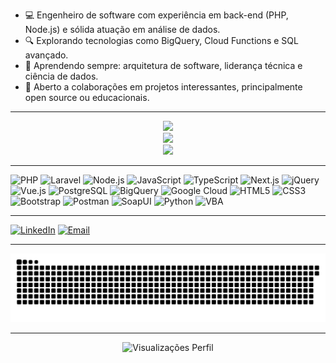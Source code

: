 - 💻 Engenheiro de software com experiência em back-end (PHP, Node.js) e sólida atuação em análise de dados.
- 🔍 Explorando tecnologias como BigQuery, Cloud Functions e SQL avançado.
- 🌱 Aprendendo sempre: arquitetura de software, liderança técnica e ciência de dados.
- 🤝 Aberto a colaborações em projetos interessantes, principalmente open source ou educacionais.

---

<div align="center">
  <a href="https://github.com/DiegoBarth">
    <img width="400em" src="https://github-readme-stats-bice-one-45.vercel.app/api/top-langs/?username=DiegoBarth&layout=compact&langs_count=7&theme=vision-friendly-dark"/>
  </a>
</div>
<div align="center">
  <a href="https://github.com/DiegoBarth">
    <img width="400em" src="https://github-readme-stats-bice-one-45.vercel.app/api?username=DiegoBarth&show_icons=true&theme=vision-friendly-dark&include_all_commits=true&count_private=true"/>
  </a>
</div>
<div align="center">
    <a href="https://github.com/DiegoBarth">
    <img width="400em" src="https://github-readme-streak-stats.herokuapp.com/?user=DiegoBarth&theme=vision-friendly-dark&hide_border=false"/>
  </a>
</div>

---

![PHP](https://img.shields.io/badge/PHP-777BB4?style=for-the-badge&logo=php&logoColor=white)
![Laravel](https://img.shields.io/badge/Laravel-FF2D20?style=for-the-badge&logo=laravel&logoColor=white)
![Node.js](https://img.shields.io/badge/Node.js-339933?style=for-the-badge&logo=node.js&logoColor=white)
![JavaScript](https://img.shields.io/badge/JavaScript-F7DF1E?style=for-the-badge&logo=javascript&logoColor=black)
![TypeScript](https://img.shields.io/badge/TypeScript-3178C6?style=for-the-badge&logo=typescript&logoColor=white)
![Next.js](https://img.shields.io/badge/Next.js-000000?style=for-the-badge&logo=next.js&logoColor=white)
![jQuery](https://img.shields.io/badge/jQuery-0769AD?style=for-the-badge&logo=jquery&logoColor=white)
![Vue.js](https://img.shields.io/badge/Vue.js-4FC08D?style=for-the-badge&logo=vue.js&logoColor=white)
![PostgreSQL](https://img.shields.io/badge/PostgreSQL-336791?style=for-the-badge&logo=postgresql&logoColor=white)
![BigQuery](https://img.shields.io/badge/BigQuery-669DF6?style=for-the-badge&logo=googlebigquery&logoColor=white)
![Google Cloud](https://img.shields.io/badge/Google%20Cloud-4285F4?style=for-the-badge&logo=googlecloud&logoColor=white)
![HTML5](https://img.shields.io/badge/HTML5-E34F26?style=for-the-badge&logo=html5&logoColor=white)
![CSS3](https://img.shields.io/badge/CSS3-1572B6?style=for-the-badge&logo=css3&logoColor=white)
![Bootstrap](https://img.shields.io/badge/Bootstrap-7952B3?style=for-the-badge&logo=bootstrap&logoColor=white)
![Postman](https://img.shields.io/badge/Postman-FF6C37?style=for-the-badge&logo=postman&logoColor=white)
![SoapUI](https://img.shields.io/badge/SoapUI-6CB33F?style=for-the-badge&logo=soapui&logoColor=white)
![Python](https://img.shields.io/badge/Python-3776AB?style=for-the-badge&logo=python&logoColor=white)
![VBA](https://img.shields.io/badge/VBA-000000?style=for-the-badge&logo=visualbasic&logoColor=white)

---

   [![LinkedIn](https://img.shields.io/badge/-LinkedIn-blue?style=for-the-badge&logo=linkedin&logoColor=white)](https://br.linkedin.com/in/diegoalexbarth)
   [![Email](https://img.shields.io/badge/-Email-c14438?style=for-the-badge&logo=gmail&logoColor=white)](mailto:d.alexbarth@gmail.com)

---

<picture>
  <source media="(prefers-color-scheme: dark)" srcset="https://raw.githubusercontent.com/DiegoBarth/DiegoBarth/output/github-contribution-grid-snake-dark.svg">
  <source media="(prefers-color-scheme: light)" srcset="https://raw.githubusercontent.com/DiegoBarth/DiegoBarth/output/github-contribution-grid-snake.svg">
  <img alt="github contribution grid snake animation" src="https://raw.githubusercontent.com/DiegoBarth/DiegoBarth/output/github-contribution-grid-snake.svg">
</picture>

---

<p align="center">
  <img src="https://komarev.com/ghpvc/?username=DiegoBarth&style=flat-square&color=green" alt="Visualizações Perfil"/>
</p>